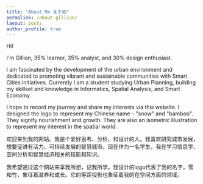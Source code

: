 ```yaml
---
title: "About Me 关于我"
permalink: /about-gillian/
layout: posts
author_profile: true
---
```


Hi! 

I'm Gillian, 35% learner, 35% analyst, and 30% design enthusiast. 

I am fascinated by the development of the urban environment and dedicated to promoting vibrant and sustainable communities with Smart Cities initiatives. Currently I am a student studying Urban Planning, building my skillset and knowledge in Informatics, Spatial Analysis, and Smart Economy. 

I hope to record my journey and share my interests via this website. I designed the logo to represent my Chinese name - "snow" and "bamboo". They signify nourishment and growth. They are also an isometric illustration to represent my interest in the spatial world.

欢迎来到我的网站。我是个爱好思考、分析、和设计的人。我喜欢研究城市发展，想要促进有活力、可持续发展的智慧城市。现在作为一名学生，我在学习信息学、空间分析和智慧经济相关的技能和知识。

我希望通过这个网站来享我所想，记我所学。我设计的logo代表了我的名字，雪和竹，象征着滋养和成长。它的等距投影也象征着我的在空间方面的领域。
